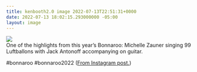 ```yaml
---
title: kenbooth2.0 image 2022-07-13T22:51:31+0000
date: 2022-07-13 18:02:15.293000000 -05:00
layout: image
---
```


<img src="https://dl.dropboxusercontent.com/s/taysvho7laqb7m3/293271980_143530051624044_3564224751089803647_n?dl=0"><br>
One of the highlights from this year’s Bonnaroo: Michelle Zauner singing 99 Luftballons with Jack Antonoff accompanying on guitar.

#bonnaroo #bonnaroo2022 (<a href="https://www.instagram.com/p/Cf-EkZtrLu0/">From Instagram post.</a>)